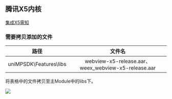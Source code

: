 ## 腾讯X5内核

[集成X5需知](https://ask.dcloud.net.cn/article/36806#mattersNeedingAttention)

### 需要拷贝添加的文件

| 路径 | 文件名 |
| :-------: | :-------: |
|uniMPSDK\Features\libs|webview-x5-release.aar、weex_webview-x5-release.aar|

将表格中的文件拷贝至主Module中的libs下。

![](https://img-cdn-qiniu.dcloud.net.cn/uploads/article/20200217/d8d4ac2339d1643def4c8dee1567102a.png)